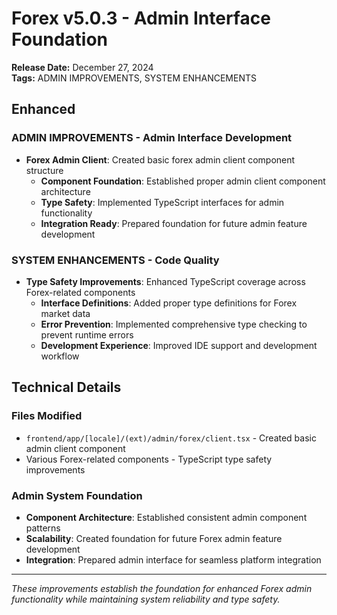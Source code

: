 # Forex v5.0.3 - Admin Interface Foundation
**Release Date:** December 27, 2024  
**Tags:** ADMIN IMPROVEMENTS, SYSTEM ENHANCEMENTS

## Enhanced

### **ADMIN IMPROVEMENTS** - Admin Interface Development
- **Forex Admin Client**: Created basic forex admin client component structure
  - **Component Foundation**: Established proper admin client component architecture
  - **Type Safety**: Implemented TypeScript interfaces for admin functionality
  - **Integration Ready**: Prepared foundation for future admin feature development

### **SYSTEM ENHANCEMENTS** - Code Quality
- **Type Safety Improvements**: Enhanced TypeScript coverage across Forex-related components
  - **Interface Definitions**: Added proper type definitions for Forex market data
  - **Error Prevention**: Implemented comprehensive type checking to prevent runtime errors
  - **Development Experience**: Improved IDE support and development workflow

## Technical Details

### **Files Modified**
- `frontend/app/[locale]/(ext)/admin/forex/client.tsx` - Created basic admin client component
- Various Forex-related components - TypeScript type safety improvements

### **Admin System Foundation**
- **Component Architecture**: Established consistent admin component patterns
- **Scalability**: Created foundation for future Forex admin feature development
- **Integration**: Prepared admin interface for seamless platform integration

---

*These improvements establish the foundation for enhanced Forex admin functionality while maintaining system reliability and type safety.* 